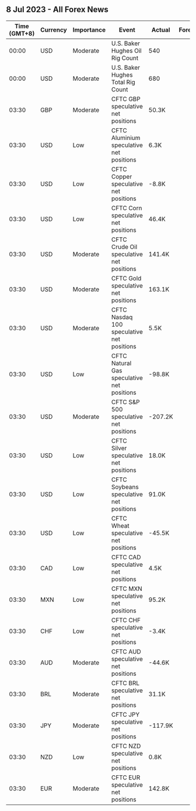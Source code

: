 ## 8 Jul 2023 - All Forex News
| Time (GMT+8) | Currency | Importance | Event | Actual | Forecast | Previous |
|------|----------|------------|-------|--------|----------|----------|
| 00:00 | USD | Moderate | U.S. Baker Hughes Oil Rig Count | 540 |  | 545 |
| 00:00 | USD | Moderate | U.S. Baker Hughes Total Rig Count | 680 |  | 674 |
| 03:30 | GBP | Moderate | CFTC GBP speculative net positions | 50.3K |  | 52.0K |
| 03:30 | USD | Low | CFTC Aluminium speculative net positions | 6.3K |  | 6.3K |
| 03:30 | USD | Low | CFTC Copper speculative net positions | -8.8K |  | 2.9K |
| 03:30 | USD | Low | CFTC Corn speculative net positions | 46.4K |  | 113.4K |
| 03:30 | USD | Moderate | CFTC Crude Oil speculative net positions | 141.4K |  | 138.4K |
| 03:30 | USD | Moderate | CFTC Gold speculative net positions | 163.1K |  | 151.9K |
| 03:30 | USD | Moderate | CFTC Nasdaq 100 speculative net positions | 5.5K |  | 17.2K |
| 03:30 | USD | Low | CFTC Natural Gas speculative net positions | -98.8K |  | -92.8K |
| 03:30 | USD | Moderate | CFTC S&P 500 speculative net positions | -207.2K |  | -208.3K |
| 03:30 | USD | Low | CFTC Silver speculative net positions | 18.0K |  | 19.1K |
| 03:30 | USD | Low | CFTC Soybeans speculative net positions | 91.0K |  | 101.8K |
| 03:30 | USD | Low | CFTC Wheat speculative net positions | -45.5K |  | -47.2K |
| 03:30 | CAD | Low | CFTC CAD speculative net positions | 4.5K |  | -2.8K |
| 03:30 | MXN | Low | CFTC MXN speculative net positions | 95.2K |  | 96.3K |
| 03:30 | CHF | Low | CFTC CHF speculative net positions | -3.4K |  | -4.9K |
| 03:30 | AUD | Moderate | CFTC AUD speculative net positions | -44.6K |  | -39.4K |
| 03:30 | BRL | Moderate | CFTC BRL speculative net positions | 31.1K |  | 31.6K |
| 03:30 | JPY | Moderate | CFTC JPY speculative net positions | -117.9K |  | -112.9K |
| 03:30 | NZD | Low | CFTC NZD speculative net positions | 0.8K |  | -0.8K |
| 03:30 | EUR | Moderate | CFTC EUR speculative net positions | 142.8K |  | 145.0K |
